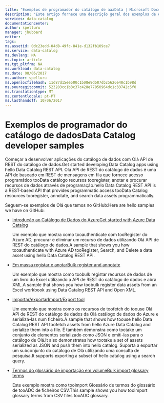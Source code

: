 ```yaml
---
title: "Exemplos de programador do catálogo de aaaData | Microsoft Docs"
description: "Este artigo fornece uma descrição geral dos exemplos de disponíveis para programadores de Olá para Olá API de REST do catálogo de dados."
services: data-catalog
documentationcenter: 
author: spelluru
manager: jhubbard
editor: 
tags: 
ms.assetid: 0dc23edd-04d8-49fc-841e-d132fb109ce7
ms.service: data-catalog
ms.devlang: NA
ms.topic: article
ms.tgt_pltfrm: NA
ms.workload: data-catalog
ms.date: 08/05/2017
ms.author: spelluru
ms.openlocfilehash: 11d87d15ee500c1b08e9d507db25626e40c1b98d
ms.sourcegitcommit: 523283cc1b3c37c428e77850964dc1c33742c5f0
ms.translationtype: MT
ms.contentlocale: pt-PT
ms.lasthandoff: 10/06/2017
---
```

# <a name="data-catalog-developer-samples"></a><span data-ttu-id="6df7d-103">Exemplos de programador do catálogo de dados</span><span class="sxs-lookup"><span data-stu-id="6df7d-103">Data Catalog developer samples</span></span>
<span data-ttu-id="6df7d-104">Começar a desenvolver aplicações do catálogo de dados com Olá API de REST do catálogo de dados.</span><span class="sxs-lookup"><span data-stu-id="6df7d-104">Get started developing Data Catalog apps using hello Data Catalog REST API.</span></span> <span data-ttu-id="6df7d-105">Olá API de REST do catálogo de dados é uma API de baseado em REST de mensagens em fila que fornece acesso programático tooData catálogo recursos tooregister, anotar e procurar recursos de dados através de programação.</span><span class="sxs-lookup"><span data-stu-id="6df7d-105">hello Data Catalog REST API is a REST-based API that provides programmatic access tooData Catalog resources tooregister, annotate, and search data assets programmatically.</span></span>

<span data-ttu-id="6df7d-106">Seguem-se exemplos de Olá que temos no GitHub:</span><span class="sxs-lookup"><span data-stu-id="6df7d-106">Here are hello samples we have on GitHub:</span></span>

* [<span data-ttu-id="6df7d-107">Introdução ao Catálogo de Dados do Azure</span><span class="sxs-lookup"><span data-stu-id="6df7d-107">Get started with Azure Data Catalog</span></span>](https://azure.microsoft.com/resources/samples/data-catalog-dotnet-get-started/)
  
  <span data-ttu-id="6df7d-108">Um exemplo que mostra como tooauthenticate com tooRegister do Azure AD, procurar e eliminar um recurso de dados utilizando Olá API de REST do catálogo de dados.</span><span class="sxs-lookup"><span data-stu-id="6df7d-108">A sample that shows you how tooauthenticate with Azure AD tooRegister, Search, and Delete a data asset using hello Data Catalog REST API.</span></span>
* [<span data-ttu-id="6df7d-109">Em massa registar e anotar</span><span class="sxs-lookup"><span data-stu-id="6df7d-109">Bulk register and annotate</span></span>](https://azure.microsoft.com/resources/samples/data-catalog-dotnet-excel-register-data-assets/)
  
  <span data-ttu-id="6df7d-110">Um exemplo que mostra como toobulk registar recursos de dados de um livro do Excel utilizando a API de REST do catálogo de dados e abra XML.</span><span class="sxs-lookup"><span data-stu-id="6df7d-110">A sample that shows you how toobulk register data assets from an Excel workbook using Data Catalog REST API and Open XML.</span></span>
* [<span data-ttu-id="6df7d-111">Importar/exportar</span><span class="sxs-lookup"><span data-stu-id="6df7d-111">Import/Export tool</span></span>](https://azure.microsoft.com/resources/samples/data-catalog-dotnet-import-export/)
  
  <span data-ttu-id="6df7d-112">Um exemplo que mostra como os recursos de toofetch do toouse Olá API de REST do catálogo de dados da Olá catálogo de dados do Azure e serializá-las num ficheiro.</span><span class="sxs-lookup"><span data-stu-id="6df7d-112">A sample that shows how toouse hello Data Catalog REST API toofetch assets from hello Azure Data Catalog and serialize them into a file.</span></span> <span data-ttu-id="6df7d-113">É também demonstra como tootake um conjunto de elementos serializado como JSON e emiti-las para o catálogo de Olá.</span><span class="sxs-lookup"><span data-stu-id="6df7d-113">It also demonstrates how tootake a set of assets serialized as JSON and push them into hello catalog.</span></span> <span data-ttu-id="6df7d-114">Suporta a exportar um subconjunto do catálogo de Olá utilizando uma consulta de pesquisa.</span><span class="sxs-lookup"><span data-stu-id="6df7d-114">It supports exporting a subset of hello catalog using a search query.</span></span>

* [<span data-ttu-id="6df7d-115">Termos do glossário de importação em volume</span><span class="sxs-lookup"><span data-stu-id="6df7d-115">Bulk import glossary terms</span></span>](https://azure.microsoft.com/resources/samples/data-catalog-bulk-import-glossary/)

    <span data-ttu-id="6df7d-116">Este exemplo mostra como tooimport Glossário de termos do glossário de tooADC de ficheiros CSV.</span><span class="sxs-lookup"><span data-stu-id="6df7d-116">This sample shows you how tooimport glossary terms from CSV files tooADC glossary.</span></span>

